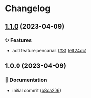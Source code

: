 # Changelog

## [1.1.0](https://github.com/n2ng-dev/trunk_base/compare/v1.0.0...v1.1.0) (2023-04-09)


### ✨ Features

* add feature pencarian ([#3](https://github.com/n2ng-dev/trunk_base/issues/3)) ([e1f24dc](https://github.com/n2ng-dev/trunk_base/commit/e1f24dc321b54b52d312a8e0bbc8b65733bff1d9))

## 1.0.0 (2023-04-09)


### 📝 Documentation

* initial commit ([b8ca206](https://github.com/n2ng-dev/trunk_base/commit/b8ca206b234be1abcaf914d7f4831cc2c3443940))
